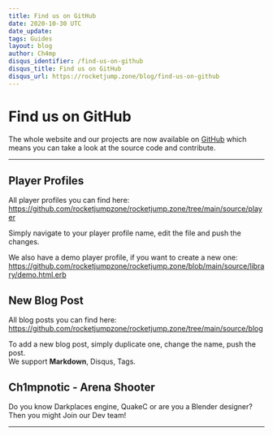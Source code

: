 ```yaml
---
title: Find us on GitHub
date: 2020-10-30 UTC
date_update:
tags: Guides
layout: blog
author: Ch4mp
disqus_identifier: /find-us-on-github
disqus_title: Find us on GitHub
disqus_url: https://rocketjump.zone/blog/find-us-on-github
---
```


<h1 class="w3-center">Find us on GitHub</h1>

<p>The whole website and our projects are now available on <a href="https://rocketjump.zone/github" target="_blank">GitHub</a> which means you can take a look at the source code and contribute.</p>
<hr>

## Player Profiles

<p>All player profiles you can find here:<br>
<a href="https://github.com/rocketjumpzone/rocketjump.zone/tree/main/source/player" target="_blank">https://github.com/rocketjumpzone/rocketjump.zone/tree/main/source/player</a><br>

Simply navigate to your player profile name, edit the file and push the changes.

</p>

<p>
We also have a demo player profile, if you want to create a new one:
<a href="https://github.com/rocketjumpzone/rocketjump.zone/blob/main/source/library/demo.html.erb" target="_blank">
https://github.com/rocketjumpzone/rocketjump.zone/blob/main/source/library/demo.html.erb</a>
</p>

## New Blog Post

<p>All blog posts you can find here:<br>
<a href="https://github.com/rocketjumpzone/rocketjump.zone/tree/main/source/blog" target="_blank">https://github.com/rocketjumpzone/rocketjump.zone/tree/main/source/blog</a><br>

To add a new blog post, simply duplicate one, change the name, push the post.<br>We support <b>Markdown</b>, Disqus, Tags.

</p>

## Ch1mpnotic - Arena Shooter

Do you know Darkplaces engine, QuakeC or are you a Blender designer? Then you might Join our Dev team!

<hr>
